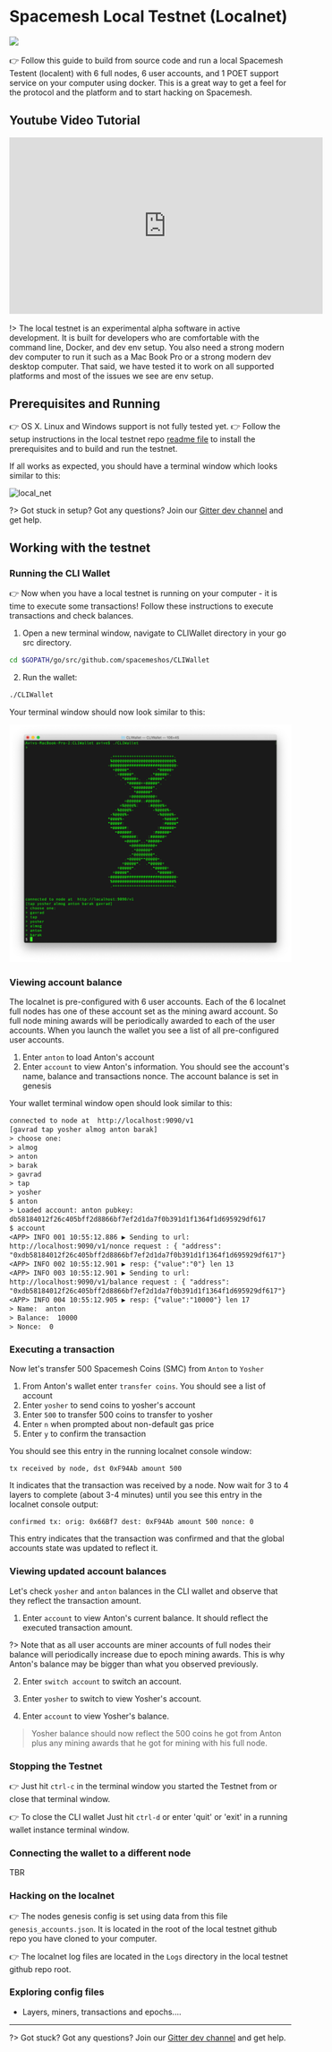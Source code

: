 # Spacemesh Local Testnet (Localnet)

![](https://spacemesh.io/content/images/2019/07/localnet_and_wallet.jpg)

👉 Follow this guide to build from source code and run a local Spacemesh Testent (localent) with 6 full nodes, 6 user accounts, and 1 POET support service on your computer using docker. This is a great way to get a feel for the protocol and the platform and to start hacking on Spacemesh.

## Youtube Video Tutorial

<iframe width="560" height="315" src="https://www.youtube-nocookie.com/embed/IZvmzm8MzU8?rel=0" frameborder="0" allow="accelerometer; autoplay; encrypted-media; gyroscope; picture-in-picture" allowfullscreen></iframe>

!> The local testnet is an experimental alpha software in active development. It is built for developers who are comfortable with the command line, Docker, and dev env setup. You also need a strong modern dev computer to run it such as a Mac Book Pro or a strong modern dev desktop computer. That said, we have tested it to work on all supported platforms and most of the issues we see are env setup.

## Prerequisites and Running
👉 OS X. Linux and Windows support is not fully tested yet.
👉 Follow the setup instructions in the local testnet repo [readme file](https://github.com/spacemeshos/local-testnet) to install the prerequisites and to build and run the testnet.

If all works as expected, you should have a terminal window which looks similar to this:

![local_net](https://spacemesh.io/content/images/2019/07/local_net.jpg)


?> Got stuck in setup? Got any questions? Join our [Gitter dev channel](https://gitter.im/spacemesh-os/Lobby) and get help.

## Working with the testnet

### Running the CLI Wallet
👉 Now when you have a local testnet is running on your computer - it is time to execute some transactions! Follow these instructions to execute transactions and check balances.

1. Open a new terminal window, navigate to CLIWallet directory in your go src directory.
```bash
cd $GOPATH/go/src/github.com/spacemeshos/CLIWallet
```
2. Run the wallet:
```bash
./CLIWallet
```

Your terminal window should now look similar to this:

![](/images/localnet_cliwallet.jpg)

### Viewing account balance

The localnet is pre-configured with 6 user accounts. Each of the 6 localnet full nodes has one of these account set as the mining award account. So full node mining awards will be periodically awarded to each of the user accounts.
When you launch the wallet you see a list of all pre-configured user accounts.

1. Enter `anton` to load Anton's account
2. Enter `account` to view Anton's information. You should see the account's name, balance and transactions nonce. The account balance is set in genesis

Your wallet terminal window open should look similar to this:

```
connected to node at  http://localhost:9090/v1
[gavrad tap yosher almog anton barak]
> choose one:
> almog
> anton
> barak
> gavrad
> tap
> yosher
$ anton
> Loaded account: anton pubkey: db58184012f26c405bff2d8866bf7ef2d1da7f0b391d1f1364f1d695929df617
$ account
<APP> INFO 001 10:55:12.886 ▶ Sending to url: http://localhost:9090/v1/nonce request : { "address": "0xdb58184012f26c405bff2d8866bf7ef2d1da7f0b391d1f1364f1d695929df617"}
<APP> INFO 002 10:55:12.901 ▶ resp: {"value":"0"} len 13
<APP> INFO 003 10:55:12.901 ▶ Sending to url: http://localhost:9090/v1/balance request : { "address": "0xdb58184012f26c405bff2d8866bf7ef2d1da7f0b391d1f1364f1d695929df617"}
<APP> INFO 004 10:55:12.905 ▶ resp: {"value":"10000"} len 17
> Name:  anton
> Balance:  10000
> Nonce:  0

```

### Executing a transaction

Now let's transfer 500 Spacemesh Coins (SMC) from `Anton` to `Yosher`
1. From Anton's wallet enter `transfer coins`. You should see a list of account
2. Enter `yosher` to send coins to yosher's account
3. Enter `500` to transfer 500 coins to transfer to yosher
4. Enter `n` when prompted about non-default gas price
5. Enter `y` to confirm the transaction

You should see this entry in the running localnet console window:
```
tx received by node, dst 0xF94Ab amount 500
```

It indicates that the transaction was received by a node.
Now wait for 3 to 4 layers to complete (about 3-4 minutes) until you see this entry in the localnet console output:

```
confirmed tx: orig: 0x66Bf7 dest: 0xF94Ab amount 500 nonce: 0
```

This entry indicates that the transaction was confirmed and that the global accounts state was updated to reflect it.

### Viewing updated account balances

Let's check `yosher` and `anton` balances in the CLI wallet and observe that they reflect the transaction amount.

1. Enter `account` to view Anton's current balance. It should reflect the executed transaction amount.

?> Note that as all user accounts are miner accounts of full nodes their balance will periodically increase due to epoch mining awards. This is why Anton's balance may be bigger than what you observed previously.

2. Enter `switch account` to switch an account.

3. Enter `yosher` to switch to view Yosher's account.

4. Enter `account` to view Yosher's balance.

> Yosher balance should now reflect the 500 coins he got from Anton plus any mining awards that he got for mining with his full node.

### Stopping the Testnet

👉  Just hit `ctrl-c` in the terminal window you started the Testnet from or close that terminal window.

👉  To close the CLI wallet Just hit `ctrl-d` or enter 'quit' or 'exit' in a running wallet instance terminal window.

### Connecting the wallet to a different node

TBR

### Hacking on the localnet

👉  The nodes genesis config is set using data from this file `genesis_accounts.json`. It is located in the root of the local testnet github repo you have cloned to your computer.

👉  The localnet log files are located in the `Logs` directory in the local testnet github repo root.


### Exploring config files

- Layers, miners, transactions and epochs....

----

?> Got stuck? Got any questions? Join our [Gitter dev channel](https://gitter.im/spacemesh-os/Lobby) and get help.
